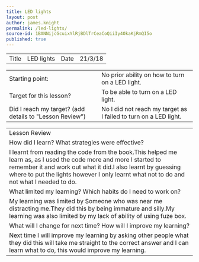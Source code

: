```yaml
---
title: LED lights
layout: post
author: james.knight
permalink: /led-lights/
source-id: 1BANNijcGcuixYlRjBDlTrCeaCoQiiIy4OkaKjRmQI5o
published: true
---
```

<table>
  <tr>
    <td>Title</td>
    <td>LED lights</td>
    <td>Date</td>
    <td>21/3/18</td>
  </tr>
</table>


<table>
  <tr>
    <td>Starting point:</td>
    <td>No prior ability on how to turn on a LED light.</td>
  </tr>
  <tr>
    <td>Target for this lesson?</td>
    <td>To be able to turn on a LED light.</td>
  </tr>
  <tr>
    <td>Did I reach my target? 
(add details to "Lesson Review")</td>
    <td>No I did not reach my target as I failed to turn on a LED light.</td>
  </tr>
</table>


<table>
  <tr>
    <td>Lesson Review</td>
  </tr>
  <tr>
    <td>How did I learn? What strategies were effective? </td>
  </tr>
  <tr>
    <td>I learnt from reading the code from the book.This helped me learn as, as I used the code more and more I started to remember it and work out what it did.I also learnt by guessing where to put the lights however I only learnt what not to do and not what I needed to do.</td>
  </tr>
  <tr>
    <td>What limited my learning? Which habits do I need to work on? </td>
  </tr>
  <tr>
    <td>My learning was limited by Someone who was near me distracting me.They did this by being immature and silly.My learning was also limited by my lack of ability of using fuze box.</td>
  </tr>
  <tr>
    <td>What will I change for next time? How will I improve my learning?</td>
  </tr>
  <tr>
    <td>Next time I will improve my learning by asking other people what they did this will take me straight to the correct answer and I can learn what to do, this would improve my learning.</td>
  </tr>
</table>


